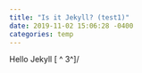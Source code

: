 ```yaml
---
title: "Is it Jekyll? (test1)"
date: 2019-11-02 15:06:28 -0400
categories: temp
---
```


Hello Jekyll [ ^ 3^]/
